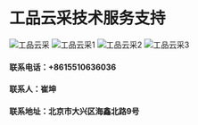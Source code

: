 # 工品云采技术服务支持

![工品云采]([https://github.com/zouyu0008/xfs/blob/main/1242x2688bb.png](https://github.com/zouyu0008/xfs/blob/main/1242x2688bb.png))  
![工品云采1]([https://github.com/zouyu0008/xfs/blob/main/1242x2688bb-2.png](https://github.com/zouyu0008/xfs/blob/main/1242x2688bb-2.png))  
![工品云采2]([https://github.com/zouyu0008/xfs/blob/main/1242x2688bb-3.png](https://github.com/zouyu0008/xfs/blob/main/1242x2688bb-3.png))  
![工品云采3]([https://github.com/zouyu0008/xfs/blob/main/1242x2688bb-4.png](https://github.com/zouyu0008/xfs/blob/main/1242x2688bb-4.png))  
#### 联系电话：+8615510636036
#### 联系人：崔坤
#### 联系地址：北京市大兴区海鑫北路9号
